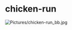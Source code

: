 # chicken-run

![Pictures/chicken-run_bb.jpg](https://github.com/j-fremont/tuto-arduino/blob/master/Pictures/chicken-run_bb.jpg)

